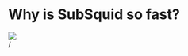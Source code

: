 # Why is SubSquid so fast?

<div>
  <img border="rounded" src="/archive-and-sdk.png" >
</div>

<div class="absolute right-5px bottom-5px">
<SlideCurrentNo /> / <SlidesTotal />
</div>